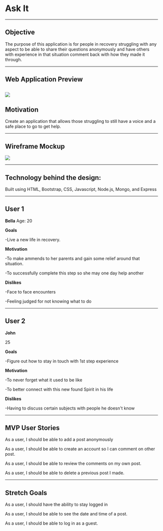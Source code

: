 # Ask It

-------------------------------------
## Objective

The purpose of this application is for people in recovery struggling with any aspect to be able to share their questions anonymously and have others with experience in that situation comment back with how they made it through.

-------------------------------------
## Web Application Preview

![](https://i.imgur.com/oX2UuDg.png)
-------------------------------------


## Motivation

Create an application that allows those struggling to still have a voice and a safe place to go to get help.

-------------------------------------
## Wireframe Mockup

![](https://i.imgur.com/z5py3Ka.png)

-------------------------------------
## Technology behind the design:

Built using HTML, Bootstrap, CSS, Javascript, Node.js, Mongo, and Express

-------------------------------------
## User 1
**Bella**
Age: 20


**Goals**

-Live a new life in recovery.

**Motivation**

-To make ammends to her parents and gain some relief around that situation.

-To successfully complete this step so she may one day help another

**Dislikes**

-Face to face encounters

-Feeling judged for not knowing what to do


-------------------------------------
## User 2
**John**

25

**Goals**

-Figure out how to stay in touch with 1st step experience

**Motivation**

-To never forget what it used to be like

-To better connect with this new found Spirit in his life

**Dislikes**

-Having to discuss certain subjects with people he doesn't know

-------------------------------------
## MVP User Stories ##

As a user, I should be able to add a post anonymously

As a user, I should be able to create an account so I can comment on other post.

As a user, I should be able to review the comments on my own post.

As a user, I should be able to delete a previous post I made.

--------------------------------------
## Stretch Goals ##

As a user, I should have the ability to stay logged in

As a user, I should be able to see the date and time of a post.

As a user, I should be able to log in as a guest.
